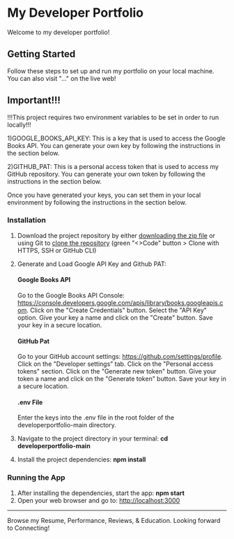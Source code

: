 # My Developer Portfolio

Welcome to my developer portfolio!

## Getting Started

Follow these steps to set up and run my portfolio on your local machine. You can also visit "..." on the live web!
## Important!!!
!!!This project requires two environment variables to be set in order to run locally!!!

1)GOOGLE_BOOKS_API_KEY: This is a key that is used to access the Google Books API. You can generate your own key by following the instructions in the section below.

2)GITHUB_PAT: This is a personal access token that is used to access my GitHub repository. You can generate your own token by following the instructions in the section below.

Once you have generated your keys, you can set them in your local environment by following the instructions in the section below.


### Installation

1. Download the project repository by either [downloading the zip file](https://github.com/theresa-whynot/developerportfolio/archive/main.zip) or using Git to [clone the repository](https://github.com/theresa-whynot/developerportfolio.git) (green "<>Code" button > Clone with HTTPS, SSH or GitHub CLI)
2. Generate and Load Google API Key and Github PAT:

   #### Google Books API
   Go to the Google Books API Console: https://console.developers.google.com/apis/library/books.googleapis.com.
   Click on the "Create Credentials" button.
   Select the "API Key" option.
   Give your key a name and click on the "Create" button. Save your key in a secure location.

   #### GitHub Pat
   Go to your GitHub account settings: https://github.com/settings/profile.
   Click on the "Developer settings" tab.
   Click on the "Personal access tokens" section.
   Click on the "Generate new token" button.
   Give your token a name and click on the "Generate token" button. Save your key in a secure location.

   #### .env File
   Enter the keys into the .env file in the root folder of the developerportfolio-main directory.

3. Navigate to the project directory in your terminal: **cd developerportfolio-main**
4. Install the project dependencies: **npm install**
   
### Running the App

1. After installing the dependencies, start the app: **npm start**
2. Open your web browser and go to: [http://localhost:3000](http://localhost:3000)

---

Browse my Resume, Performance, Reviews, & Education. Looking forward to Connecting!

